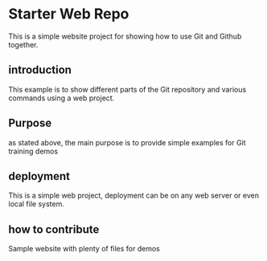 # Starter Web Repo

This is a simple website project for showing 
how to use Git and Github together.

## introduction

This example is to show different parts of
the Git repository and various commands using a web project.
## Purpose

as stated above, the main purpose is to provide 
simple examples for Git training demos

## deployment

This is a simple web project, deployment can be
on any web server or even local file system.
## how to contribute
Sample website with plenty of files for demos